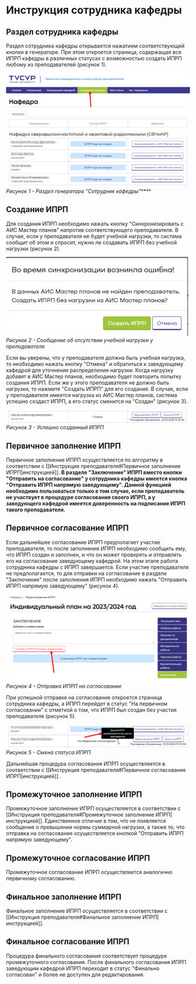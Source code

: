 # Инструкция сотрудника кафедры

## Раздел сотрудника кафедры

Раздел сотрудника кафедры открывается нажатием соответствующей кнопки в генераторе. При этом откроется страница, содержащая все ИПРП кафедры в различных статусах с возможностью создать ИПРП любому из преподавателей (рисунок 1).

![](attachments/Pasted-image-20240522150455.png)
*Рисунок 1 - Раздел генератора "Сотрудник кафедры"*****

## Создание ИПРП

Для создания ИПРП необходимо нажать кнопку "Синхронизировать с АИС Мастер планов" напротив соответствующего преподавателя. В случае, если у преподавателя не будет учебной нагрузки, то система сообщит об этом и спросит, нужно ли создавать ИПРП без учебной нагрузки (рисунок 2).

![](attachments/Pasted-image-20240522151324.png)
*Рисунок 2 - Сообщение об отсутствии учебной нагрузки у преподавателя*

Если вы уверены, что у преподавателя должна быть учебная нагрузка, то необходимо нажать кнопку "Отмена" и обратиться к заведующему кафедрой для уточнения распределения нагрузки. Когда нагрузку добавят в АИС Мастер планов, необходимо будет повторить попытку создания ИПРП. Если же у этого преподавателя не должно быть нагрузки, то нажмите "Создать ИПРП" для его создания.
В случае, если у преподавателя имеется нагрузка из АИС Мастер планов, система успешно создаст ИПРП, а его статус сменится на "Создан" (рисунок 3).

![](attachments/Pasted-image-20240522151742.png)
*Рисунок 3 - Успешно созданный ИПРП*

## Первичное заполнение ИПРП
Первичное заполнение ИПРП осуществляется по алгоритму в соответствии с  [[Инструкция преподавателя#Первичное заполнение ИПРП|инструкцией]].
**В разделе "Заключение" ИПРП вместо кнопки "Отправить на согласование" у сотрудника кафедры имеется кнопка "Отправить ИПРП напрямую заведующему". Данной функцией необходимо пользоваться только в том случае, если преподаватель не участвует в процедуре согласования своего ИПРП, а у заведующего кафедрой имеется доверенность на подписание ИПРП такого преподавателя.** 
## Первичное согласование ИПРП

Если дальнейшее согласование ИПРП предполагает участие преподавателя, то после заполнения ИПРП необходимо сообщить ему, что ИПРП создан и заполнен, и что он может проверять и отправлять его на согласование заведующему кафедрой. На этом этапе работа сотрудника кафедры с ИПРП завершается.
Если участие преподавателя не предполагается, то для отправки на согласование в разделе "Заключение" после заполнения ИПРП необходимо нажать "Отправить ИПРП напрямую заведующему" (рисунок 4).

![](attachments/Pasted-image-20240522155149.png)
*Рисунок 4 - Отправка ИПРП на согласование*

При успешной отправке на согласование откроется страница сотрудника кафедры, а ИПРП перейдет в статус "На первичном согласовании" с отметкой о том, что ИПРП был создан без участия преподавателя (рисунок 5).

![](attachments/Pasted-image-20240522155424.png)
*Рисунок 5 - Смена статуса ИПРП*

Дальнейшая процедура согласования ИПРП осуществляется в соответствии с [[Инструкция преподавателя#Первичное согласование ИПРП|инструкцией]] .

## Промежуточное заполнение ИПРП

Промежуточное заполнение ИПРП осуществляется в соответствии с [[Инструкция преподавателя#Промежуточное заполнение ИПРП|инструкцией]]. Единственное отличие в том, что не появляется сообщение о превышении нормы суммарной нагрузки, а также то, что отправка на согласование осуществляется кнопкой "Отправить ИПРП напрямую заведующему".
## Промежуточное согласование ИПРП

Промежуточное согласование ИПРП осуществляется аналогично первичному согласованию.

## Финальное заполнение ИПРП

Финальное заполнение ИПРП осуществляется в соответствии с [[Инструкция преподавателя#Финальное заполнение ИПРП|инструкцией]].
## Финальное согласование ИПРП

Процедура финального согласования соответствует процедуре промежуточного согласования. После финального согласования ИПРП заведующим кафедрой ИПРП переходит в статус "Финально согласован" и более не доступен для редактирования.
